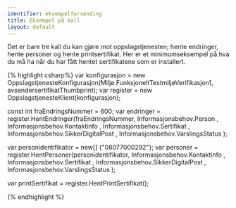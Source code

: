 ```yaml
---
identifier: eksempelforsending
title: Eksempel på kall
layout: default
---
```


Det er bare tre kall du kan gjøre mot oppslagstjenesten; hente endringer, hente personer og hente printsertifikat. Her er et minimumseksempel på hva du må ha når du har fått hentet sertifikatene som er installert.

{% highlight csharp%}
var konfigurasjon = new OppslagstjenesteKonfigurasjon(Miljø.FunksjoneltTestmiljøVerifikasjon1, avsendersertifikatThumbprint);
var register = new OppslagstjenesteKlient(konfigurasjon);

const int fraEndringsNummer = 600;
var endringer = register.HentEndringer(fraEndringsNummer,
	Informasjonsbehov.Person ,
	Informasjonsbehov.Kontaktinfo ,
	Informasjonsbehov.Sertifikat ,
	Informasjonsbehov.SikkerDigitalPost ,
	Informasjonsbehov.VarslingsStatus
	);

var personidentifikator = new[] {"08077000292"};
var personer = register.HentPersoner(personidentifikator,
    Informasjonsbehov.Kontaktinfo ,
    Informasjonsbehov.Sertifikat ,
    Informasjonsbehov.SikkerDigitalPost ,
    Informasjonsbehov.VarslingsStatus
    );


var printSertifikat = register.HentPrintSertifikat();

{% endhighlight %}